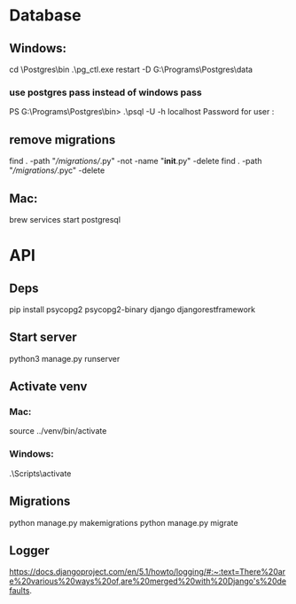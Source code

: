 # Database

## Windows:

cd \Postgres\bin
.\pg_ctl.exe restart -D G:\Programs\Postgres\data

### use postgres pass instead of windows pass

PS G:\Programs\Postgres\bin> .\psql -U <dbuser> -h localhost
Password for user <dbuser>:

## remove migrations

find . -path "_/migrations/_.py" -not -name "**init**.py" -delete
find . -path "_/migrations/_.pyc" -delete

## Mac:

brew services start postgresql

# API

## Deps

pip install psycopg2 psycopg2-binary django djangorestframework

## Start server

python3 manage.py runserver

## Activate venv

### Mac:

source ../venv/bin/activate

### Windows:

.\Scripts\activate

## Migrations

python manage.py makemigrations
python manage.py migrate

## Logger
https://docs.djangoproject.com/en/5.1/howto/logging/#:~:text=There%20are%20various%20ways%20of,are%20merged%20with%20Django's%20defaults.
